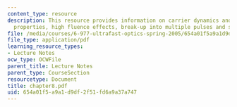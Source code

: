```yaml
---
content_type: resource
description: This resource provides information on carrier dynamics and saturation
  properties, high fluence effects, break-up into multiple pulses and summary.
file: /media/courses/6-977-ultrafast-optics-spring-2005/654a01f5a9a1d9df2f51fd6a9a37a747_chapter8.pdf
file_type: application/pdf
learning_resource_types:
- Lecture Notes
ocw_type: OCWFile
parent_title: Lecture Notes
parent_type: CourseSection
resourcetype: Document
title: chapter8.pdf
uid: 654a01f5-a9a1-d9df-2f51-fd6a9a37a747
---
```

